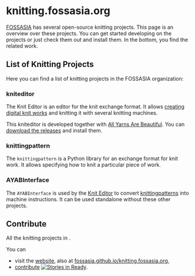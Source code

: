 knitting.fossasia.org
=====================

[FOSSASIA](https://fossasia.org) has several open-source knitting projects. This page is an overview over these projects. You can get started developing on the projects or just check them out and install them. In the bottom, you find the related work.

List of Knitting Projects
-------------------------

Here you can find a list of knitting projects in the FOSSASIA organization:

### kniteditor

The Knit Editor is an editor for the knit exchange format. It allows [creating digital knit works](#knittingpattern) and knitting it with several knitting machines.

This kniteditor is developed together with [All Yarns Are Beautiful](http://ayab-knitting.com/). You can [download the releases](https://github.com/fossasia/kniteditor/releases) and install them.

### knittingpattern

The `knittingpattern` is a Python library for an exchange format for knit work. It allows specifying how to knit a particular piece of work.

### AYABInterface

The `AYABInterface` is used by the [Knit Editor](#kniteditor) to convert [knittingpatterns](#knittingpattern) into machine instructions. It can be used standalone without these other projects.

Contribute
----------

All the knitting projects in .

You can

- visit the [website](https://knitting.fossasia.org), also at [fossasia.github.io/knitting.fossasia.org](https://fossasia.github.io/knitting.fossasia.org),
- [contribute](http://waffle.io/fossasia/knitting.fossasia.org) [![Stories in Ready](https://badge.waffle.io/fossasia/knitting.fossasia.org.svg?label=ready&title=Ready)](http://waffle.io/fossasia/knitting.fossasia.org).
